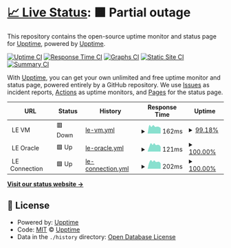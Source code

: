 # [📈 Live Status](https://n0i2.github.io/Upptime): <!--live status--> **🟧 Partial outage**

This repository contains the open-source uptime monitor and status page for [Upptime](https://upptime.js.org), powered by [Upptime](https://github.com/upptime/upptime).

[![Uptime CI](https://github.com/n0i2/upptime/workflows/Uptime%20CI/badge.svg)](https://github.com/n0i2/upptime/actions?query=workflow%3A%22Uptime+CI%22)
[![Response Time CI](https://github.com/n0i2/upptime/workflows/Response%20Time%20CI/badge.svg)](https://github.com/n0i2/upptime/actions?query=workflow%3A%22Response+Time+CI%22)
[![Graphs CI](https://github.com/n0i2/upptime/workflows/Graphs%20CI/badge.svg)](https://github.com/n0i2/upptime/actions?query=workflow%3A%22Graphs+CI%22)
[![Static Site CI](https://github.com/n0i2/upptime/workflows/Static%20Site%20CI/badge.svg)](https://github.com/n0i2/upptime/actions?query=workflow%3A%22Static+Site+CI%22)
[![Summary CI](https://github.com/n0i2/upptime/workflows/Summary%20CI/badge.svg)](https://github.com/n0i2/upptime/actions?query=workflow%3A%22Summary+CI%22)

With [Upptime](https://upptime.js.org), you can get your own unlimited and free uptime monitor and status page, powered entirely by a GitHub repository. We use [Issues](https://github.com/upptime/upptime/issues) as incident reports, [Actions](https://github.com/n0i2/upptime/actions) as uptime monitors, and [Pages](https://demo.upptime.js.org) for the status page.

<!--start: status pages-->
<!-- This summary is generated by Upptime (https://github.com/upptime/upptime) -->
<!-- Do not edit this manually, your changes will be overwritten -->
<!-- prettier-ignore -->
| URL | Status | History | Response Time | Uptime |
| --- | ------ | ------- | ------------- | ------ |
| <img alt="" src="https://favicons.githubusercontent.com/null" height="13"> LE VM | 🟥 Down | [le-vm.yml](https://github.com/n0i2/Upptime/commits/HEAD/history/le-vm.yml) | <details><summary><img alt="Response time graph" src="./graphs/le-vm/response-time-week.png" height="20"> 162ms</summary><br><a href="https://n0i2.github.io/Upptime/history/le-vm"><img alt="Response time 170" src="https://img.shields.io/endpoint?url=https%3A%2F%2Fraw.githubusercontent.com%2Fn0i2%2FUpptime%2FHEAD%2Fapi%2Fle-vm%2Fresponse-time.json"></a><br><a href="https://n0i2.github.io/Upptime/history/le-vm"><img alt="24-hour response time 124" src="https://img.shields.io/endpoint?url=https%3A%2F%2Fraw.githubusercontent.com%2Fn0i2%2FUpptime%2FHEAD%2Fapi%2Fle-vm%2Fresponse-time-day.json"></a><br><a href="https://n0i2.github.io/Upptime/history/le-vm"><img alt="7-day response time 162" src="https://img.shields.io/endpoint?url=https%3A%2F%2Fraw.githubusercontent.com%2Fn0i2%2FUpptime%2FHEAD%2Fapi%2Fle-vm%2Fresponse-time-week.json"></a><br><a href="https://n0i2.github.io/Upptime/history/le-vm"><img alt="30-day response time 170" src="https://img.shields.io/endpoint?url=https%3A%2F%2Fraw.githubusercontent.com%2Fn0i2%2FUpptime%2FHEAD%2Fapi%2Fle-vm%2Fresponse-time-month.json"></a><br><a href="https://n0i2.github.io/Upptime/history/le-vm"><img alt="1-year response time 170" src="https://img.shields.io/endpoint?url=https%3A%2F%2Fraw.githubusercontent.com%2Fn0i2%2FUpptime%2FHEAD%2Fapi%2Fle-vm%2Fresponse-time-year.json"></a></details> | <details><summary><a href="https://n0i2.github.io/Upptime/history/le-vm">99.18%</a></summary><a href="https://n0i2.github.io/Upptime/history/le-vm"><img alt="All-time uptime 99.81%" src="https://img.shields.io/endpoint?url=https%3A%2F%2Fraw.githubusercontent.com%2Fn0i2%2FUpptime%2FHEAD%2Fapi%2Fle-vm%2Fuptime.json"></a><br><a href="https://n0i2.github.io/Upptime/history/le-vm"><img alt="24-hour uptime 94.26%" src="https://img.shields.io/endpoint?url=https%3A%2F%2Fraw.githubusercontent.com%2Fn0i2%2FUpptime%2FHEAD%2Fapi%2Fle-vm%2Fuptime-day.json"></a><br><a href="https://n0i2.github.io/Upptime/history/le-vm"><img alt="7-day uptime 99.18%" src="https://img.shields.io/endpoint?url=https%3A%2F%2Fraw.githubusercontent.com%2Fn0i2%2FUpptime%2FHEAD%2Fapi%2Fle-vm%2Fuptime-week.json"></a><br><a href="https://n0i2.github.io/Upptime/history/le-vm"><img alt="30-day uptime 99.81%" src="https://img.shields.io/endpoint?url=https%3A%2F%2Fraw.githubusercontent.com%2Fn0i2%2FUpptime%2FHEAD%2Fapi%2Fle-vm%2Fuptime-month.json"></a><br><a href="https://n0i2.github.io/Upptime/history/le-vm"><img alt="1-year uptime 99.81%" src="https://img.shields.io/endpoint?url=https%3A%2F%2Fraw.githubusercontent.com%2Fn0i2%2FUpptime%2FHEAD%2Fapi%2Fle-vm%2Fuptime-year.json"></a></details>
| <img alt="" src="https://favicons.githubusercontent.com/null" height="13"> LE Oracle | 🟩 Up | [le-oracle.yml](https://github.com/n0i2/Upptime/commits/HEAD/history/le-oracle.yml) | <details><summary><img alt="Response time graph" src="./graphs/le-oracle/response-time-week.png" height="20"> 121ms</summary><br><a href="https://n0i2.github.io/Upptime/history/le-oracle"><img alt="Response time 123" src="https://img.shields.io/endpoint?url=https%3A%2F%2Fraw.githubusercontent.com%2Fn0i2%2FUpptime%2FHEAD%2Fapi%2Fle-oracle%2Fresponse-time.json"></a><br><a href="https://n0i2.github.io/Upptime/history/le-oracle"><img alt="24-hour response time 87" src="https://img.shields.io/endpoint?url=https%3A%2F%2Fraw.githubusercontent.com%2Fn0i2%2FUpptime%2FHEAD%2Fapi%2Fle-oracle%2Fresponse-time-day.json"></a><br><a href="https://n0i2.github.io/Upptime/history/le-oracle"><img alt="7-day response time 121" src="https://img.shields.io/endpoint?url=https%3A%2F%2Fraw.githubusercontent.com%2Fn0i2%2FUpptime%2FHEAD%2Fapi%2Fle-oracle%2Fresponse-time-week.json"></a><br><a href="https://n0i2.github.io/Upptime/history/le-oracle"><img alt="30-day response time 123" src="https://img.shields.io/endpoint?url=https%3A%2F%2Fraw.githubusercontent.com%2Fn0i2%2FUpptime%2FHEAD%2Fapi%2Fle-oracle%2Fresponse-time-month.json"></a><br><a href="https://n0i2.github.io/Upptime/history/le-oracle"><img alt="1-year response time 123" src="https://img.shields.io/endpoint?url=https%3A%2F%2Fraw.githubusercontent.com%2Fn0i2%2FUpptime%2FHEAD%2Fapi%2Fle-oracle%2Fresponse-time-year.json"></a></details> | <details><summary><a href="https://n0i2.github.io/Upptime/history/le-oracle">100.00%</a></summary><a href="https://n0i2.github.io/Upptime/history/le-oracle"><img alt="All-time uptime 100.00%" src="https://img.shields.io/endpoint?url=https%3A%2F%2Fraw.githubusercontent.com%2Fn0i2%2FUpptime%2FHEAD%2Fapi%2Fle-oracle%2Fuptime.json"></a><br><a href="https://n0i2.github.io/Upptime/history/le-oracle"><img alt="24-hour uptime 100.00%" src="https://img.shields.io/endpoint?url=https%3A%2F%2Fraw.githubusercontent.com%2Fn0i2%2FUpptime%2FHEAD%2Fapi%2Fle-oracle%2Fuptime-day.json"></a><br><a href="https://n0i2.github.io/Upptime/history/le-oracle"><img alt="7-day uptime 100.00%" src="https://img.shields.io/endpoint?url=https%3A%2F%2Fraw.githubusercontent.com%2Fn0i2%2FUpptime%2FHEAD%2Fapi%2Fle-oracle%2Fuptime-week.json"></a><br><a href="https://n0i2.github.io/Upptime/history/le-oracle"><img alt="30-day uptime 100.00%" src="https://img.shields.io/endpoint?url=https%3A%2F%2Fraw.githubusercontent.com%2Fn0i2%2FUpptime%2FHEAD%2Fapi%2Fle-oracle%2Fuptime-month.json"></a><br><a href="https://n0i2.github.io/Upptime/history/le-oracle"><img alt="1-year uptime 100.00%" src="https://img.shields.io/endpoint?url=https%3A%2F%2Fraw.githubusercontent.com%2Fn0i2%2FUpptime%2FHEAD%2Fapi%2Fle-oracle%2Fuptime-year.json"></a></details>
| <img alt="" src="https://favicons.githubusercontent.com/null" height="13"> LE Connection | 🟩 Up | [le-connection.yml](https://github.com/n0i2/Upptime/commits/HEAD/history/le-connection.yml) | <details><summary><img alt="Response time graph" src="./graphs/le-connection/response-time-week.png" height="20"> 202ms</summary><br><a href="https://n0i2.github.io/Upptime/history/le-connection"><img alt="Response time 201" src="https://img.shields.io/endpoint?url=https%3A%2F%2Fraw.githubusercontent.com%2Fn0i2%2FUpptime%2FHEAD%2Fapi%2Fle-connection%2Fresponse-time.json"></a><br><a href="https://n0i2.github.io/Upptime/history/le-connection"><img alt="24-hour response time 154" src="https://img.shields.io/endpoint?url=https%3A%2F%2Fraw.githubusercontent.com%2Fn0i2%2FUpptime%2FHEAD%2Fapi%2Fle-connection%2Fresponse-time-day.json"></a><br><a href="https://n0i2.github.io/Upptime/history/le-connection"><img alt="7-day response time 202" src="https://img.shields.io/endpoint?url=https%3A%2F%2Fraw.githubusercontent.com%2Fn0i2%2FUpptime%2FHEAD%2Fapi%2Fle-connection%2Fresponse-time-week.json"></a><br><a href="https://n0i2.github.io/Upptime/history/le-connection"><img alt="30-day response time 201" src="https://img.shields.io/endpoint?url=https%3A%2F%2Fraw.githubusercontent.com%2Fn0i2%2FUpptime%2FHEAD%2Fapi%2Fle-connection%2Fresponse-time-month.json"></a><br><a href="https://n0i2.github.io/Upptime/history/le-connection"><img alt="1-year response time 201" src="https://img.shields.io/endpoint?url=https%3A%2F%2Fraw.githubusercontent.com%2Fn0i2%2FUpptime%2FHEAD%2Fapi%2Fle-connection%2Fresponse-time-year.json"></a></details> | <details><summary><a href="https://n0i2.github.io/Upptime/history/le-connection">100.00%</a></summary><a href="https://n0i2.github.io/Upptime/history/le-connection"><img alt="All-time uptime 99.94%" src="https://img.shields.io/endpoint?url=https%3A%2F%2Fraw.githubusercontent.com%2Fn0i2%2FUpptime%2FHEAD%2Fapi%2Fle-connection%2Fuptime.json"></a><br><a href="https://n0i2.github.io/Upptime/history/le-connection"><img alt="24-hour uptime 100.00%" src="https://img.shields.io/endpoint?url=https%3A%2F%2Fraw.githubusercontent.com%2Fn0i2%2FUpptime%2FHEAD%2Fapi%2Fle-connection%2Fuptime-day.json"></a><br><a href="https://n0i2.github.io/Upptime/history/le-connection"><img alt="7-day uptime 100.00%" src="https://img.shields.io/endpoint?url=https%3A%2F%2Fraw.githubusercontent.com%2Fn0i2%2FUpptime%2FHEAD%2Fapi%2Fle-connection%2Fuptime-week.json"></a><br><a href="https://n0i2.github.io/Upptime/history/le-connection"><img alt="30-day uptime 99.94%" src="https://img.shields.io/endpoint?url=https%3A%2F%2Fraw.githubusercontent.com%2Fn0i2%2FUpptime%2FHEAD%2Fapi%2Fle-connection%2Fuptime-month.json"></a><br><a href="https://n0i2.github.io/Upptime/history/le-connection"><img alt="1-year uptime 99.94%" src="https://img.shields.io/endpoint?url=https%3A%2F%2Fraw.githubusercontent.com%2Fn0i2%2FUpptime%2FHEAD%2Fapi%2Fle-connection%2Fuptime-year.json"></a></details>

<!--end: status pages-->

[**Visit our status website →**](https://n0i2.github.io/Upptime)

## 📄 License

- Powered by: [Upptime](https://github.com/upptime/upptime)
- Code: [MIT](./LICENSE) © [Upptime](https://upptime.js.org)
- Data in the `./history` directory: [Open Database License](https://opendatacommons.org/licenses/odbl/1-0/)
